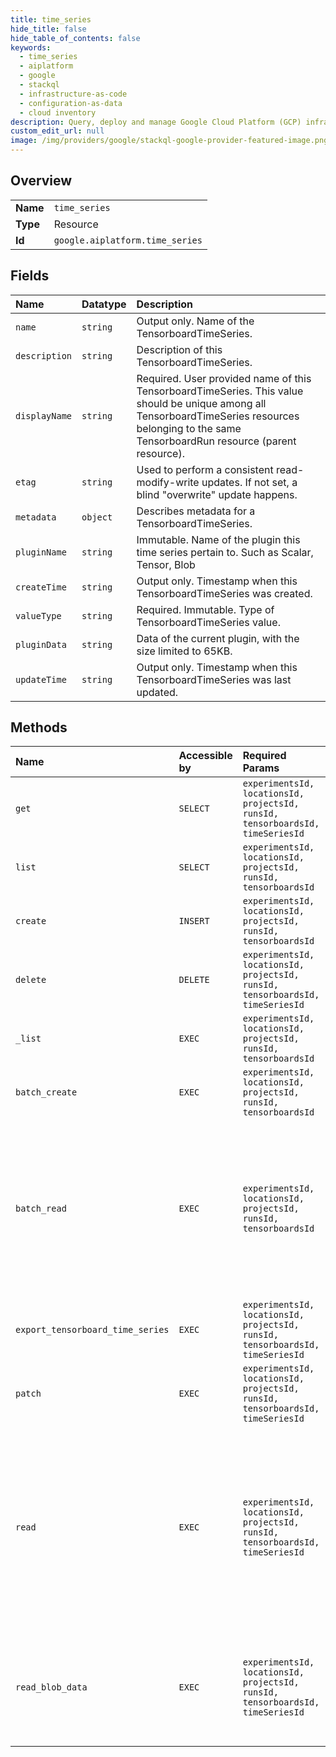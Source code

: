 ```yaml
---
title: time_series
hide_title: false
hide_table_of_contents: false
keywords:
  - time_series
  - aiplatform
  - google    
  - stackql
  - infrastructure-as-code
  - configuration-as-data
  - cloud inventory
description: Query, deploy and manage Google Cloud Platform (GCP) infrastructure and resources using SQL
custom_edit_url: null
image: /img/providers/google/stackql-google-provider-featured-image.png
---
```

  
    

## Overview
<table><tbody>
<tr><td><b>Name</b></td><td><code>time_series</code></td></tr>
<tr><td><b>Type</b></td><td>Resource</td></tr>
<tr><td><b>Id</b></td><td><code>google.aiplatform.time_series</code></td></tr>
</tbody></table>

## Fields
| Name | Datatype | Description |
|:-----|:---------|:------------|
| `name` | `string` | Output only. Name of the TensorboardTimeSeries. |
| `description` | `string` | Description of this TensorboardTimeSeries. |
| `displayName` | `string` | Required. User provided name of this TensorboardTimeSeries. This value should be unique among all TensorboardTimeSeries resources belonging to the same TensorboardRun resource (parent resource). |
| `etag` | `string` | Used to perform a consistent read-modify-write updates. If not set, a blind "overwrite" update happens. |
| `metadata` | `object` | Describes metadata for a TensorboardTimeSeries. |
| `pluginName` | `string` | Immutable. Name of the plugin this time series pertain to. Such as Scalar, Tensor, Blob |
| `createTime` | `string` | Output only. Timestamp when this TensorboardTimeSeries was created. |
| `valueType` | `string` | Required. Immutable. Type of TensorboardTimeSeries value. |
| `pluginData` | `string` | Data of the current plugin, with the size limited to 65KB. |
| `updateTime` | `string` | Output only. Timestamp when this TensorboardTimeSeries was last updated. |
## Methods
| Name | Accessible by | Required Params | Description |
|:-----|:--------------|:----------------|:------------|
| `get` | `SELECT` | `experimentsId, locationsId, projectsId, runsId, tensorboardsId, timeSeriesId` | Gets a TensorboardTimeSeries. |
| `list` | `SELECT` | `experimentsId, locationsId, projectsId, runsId, tensorboardsId` | Lists TensorboardTimeSeries in a Location. |
| `create` | `INSERT` | `experimentsId, locationsId, projectsId, runsId, tensorboardsId` | Creates a TensorboardTimeSeries. |
| `delete` | `DELETE` | `experimentsId, locationsId, projectsId, runsId, tensorboardsId, timeSeriesId` | Deletes a TensorboardTimeSeries. |
| `_list` | `EXEC` | `experimentsId, locationsId, projectsId, runsId, tensorboardsId` | Lists TensorboardTimeSeries in a Location. |
| `batch_create` | `EXEC` | `experimentsId, locationsId, projectsId, runsId, tensorboardsId` | Batch create TensorboardTimeSeries that belong to a TensorboardExperiment. |
| `batch_read` | `EXEC` | `experimentsId, locationsId, projectsId, runsId, tensorboardsId` | Reads multiple TensorboardTimeSeries' data. The data point number limit is 1000 for scalars, 100 for tensors and blob references. If the number of data points stored is less than the limit, all data is returned. Otherwise, the number limit of data points is randomly selected from this time series and returned. |
| `export_tensorboard_time_series` | `EXEC` | `experimentsId, locationsId, projectsId, runsId, tensorboardsId, timeSeriesId` | Exports a TensorboardTimeSeries' data. Data is returned in paginated responses. |
| `patch` | `EXEC` | `experimentsId, locationsId, projectsId, runsId, tensorboardsId, timeSeriesId` | Updates a TensorboardTimeSeries. |
| `read` | `EXEC` | `experimentsId, locationsId, projectsId, runsId, tensorboardsId, timeSeriesId` | Reads a TensorboardTimeSeries' data. By default, if the number of data points stored is less than 1000, all data is returned. Otherwise, 1000 data points is randomly selected from this time series and returned. This value can be changed by changing max_data_points, which can't be greater than 10k. |
| `read_blob_data` | `EXEC` | `experimentsId, locationsId, projectsId, runsId, tensorboardsId, timeSeriesId` | Gets bytes of TensorboardBlobs. This is to allow reading blob data stored in consumer project's Cloud Storage bucket without users having to obtain Cloud Storage access permission. |
